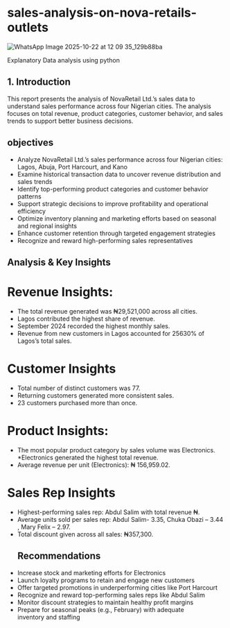 # sales-analysis-on-nova-retails-outlets

![WhatsApp Image 2025-10-22 at 12 09 35_129b88ba](https://github.com/user-attachments/assets/993efdbf-dd97-417a-b785-444471f2beb1)


Explanatory Data analysis using python
## 1. Introduction
This report presents the analysis of NovaRetail Ltd.’s sales data to understand sales performance across four Nigerian cities.
The analysis focuses on total revenue, product categories, customer behavior, and sales trends to support better business decisions.

 ## objectives
* Analyze NovaRetail Ltd.’s sales performance across four Nigerian cities: Lagos, Abuja, Port Harcourt, and Kano  
* Examine historical transaction data to uncover revenue distribution and sales trends  
* Identify top-performing product categories and customer behavior patterns  
* Support strategic decisions to improve profitability and operational efficiency  
* Optimize inventory planning and marketing efforts based on seasonal and regional insights  
* Enhance customer retention through targeted engagement strategies  
* Recognize and reward high-performing sales representatives
## Analysis & Key Insights
# Revenue Insights:
* The total revenue generated was ₦29,521,000 across all cities.
* Lagos contributed the highest share of revenue.
* September 2024 recorded the highest monthly sales.
* Revenue from new customers in Lagos accounted for 25630% of
Lagos’s total sales.

# Customer Insights
* Total number of distinct customers was 77.
* Returning customers generated more consistent sales.
* 23 customers purchased more than once.
# Product Insights:
* The most popular product category by sales volume was Electronics.
*Electronics generated the highest total revenue.
* Average revenue per unit (Electronics): ₦ 156,959.02.
# Sales Rep Insights
* Highest-performing sales rep: Abdul Salim with total revenue ₦.
* Average units sold per sales rep: Abdul Salim- 3.35,
Chuka Obazi – 3.44 ,
Mary Felix – 2.97.
* Total discount given across all sales: ₦357,300.
  ## Recommendations
* Increase stock and marketing efforts for Electronics  
* Launch loyalty programs to retain and engage new customers  
* Offer targeted promotions in underperforming cities like Port Harcourt  
* Recognize and reward top-performing sales reps like Abdul Salim  
* Monitor discount strategies to maintain healthy profit margins  
* Prepare for seasonal peaks (e.g., February) with adequate inventory and staffing
